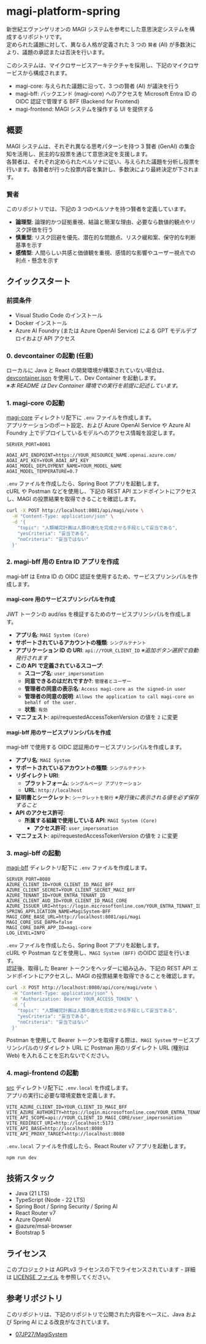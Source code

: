 # magi-platform-spring

新世紀エヴァンゲリオンの MAGI システムを参考にした意思決定システムを構成するリポジトリです。  
定められた議題に対して、異なる人格が定義された 3 つの `賢者` (AI) が多数決により、議題の承認または否決を行います。  

このシステムは、マイクロサービスアーキテクチャを採用し、下記のマイクロサービスから構成されます。  

- magi-core: 与えられた議題に沿って、3 つの賢者 (AI) が議決を行う
- magi-bff: バックエンド (magi-core) へのアクセスを Microsoft Entra ID の OIDC 認証で管理する BFF (Backend for Frontend)
- magi-frontend: MAGI システムを操作する UI を提供する

## 概要

MAGI システムは、それぞれ異なる思考パターンを持つ 3 賢者 (GenAI) の集合知を活用し、民主的な投票を通じて意思決定を支援します。  
各賢者は、それぞれ定められたペルソナに従い、与えられた議題を分析し投票を行います。各賢者が行った投票内容を集計し、多数決により最終決定が下されます。

### 賢者

このリポジトリでは、下記の 3 つのペルソナを持つ賢者を定義しています。  

- **論理型**: 論理的かつ証拠重視、結論と簡潔な理由、必要なら数値的観点やリスク評価を行う
- **慎重型**: リスク回避を優先、潜在的な問題点、リスク緩和案、保守的な判断基準を示す
- **感情型**: 人間らしい共感と価値観を重視、感情的な影響やユーザー視点での利点・懸念を示す

## クイックスタート

### 前提条件

- Visual Studio Code のインストール
- Docker インストール
- Azure AI Foundry (または Azure OpenAI Service) による GPT モデルデプロイおよび API アクセス

### 0. devcontainer の起動 (任意)

ローカルに Java と React の開発環境が構築されていない場合は、[devcontainer.json](./.devcontainer/devcontainer.json) を使用して、Dev Container を起動します。  
_※本 README は Dev Container 環境での実行を前提に記述しています。_

### 1. magi-core の起動

[magi-core](./magi-core/magi-core/) ディレクトリ配下に `.env` ファイルを作成します。  
アプリケーションのポート設定、および Azure OpenAI Service や Azure AI Foundry 上でデプロイしているモデルへのアクセス情報を設定します。

```text:magi-core/magi-core/.env
SERVER_PORT=8081

AOAI_API_ENDPOINT=https://YOUR_RESOURCE_NAME.openai.azure.com/
AOAI_API_KEY=YOUR_AOAI_API_KEY
AOAI_MODEL_DEPLOYMENT_NAME=YOUR_MODEL_NAME
AOAI_MODEL_TEMPERATURE=0.7
```

`.env` ファイルを作成したら、Spring Boot アプリを起動します。  
cURL や Postman などを使用し、下記の REST API エンドポイントにアクセスし、MAGI の投票結果を取得できることを確認します。  

```bash
curl -X POST http://localhost:8081/api/magi/vote \
  -H "Content-Type: application/json" \
  -d '{
    "topic": "人類補完計画は人類の進化を完成させる手段として妥当である",
    "yesCriteria": "妥当である",
    "noCriteria": "妥当ではない"
  }'
```

### 2. magi-bff 用の Entra ID アプリを作成

magi-bff は Entra ID の OIDC 認証を使用するため、サービスプリンシパルを作成します。  

#### magi-core 用のサービスプリンシパルを作成

JWT トークンの aud/iss を検証するためのサービスプリンシパルを作成します。  

- **アプリ名**: `MAGI System (Core)`
- **サポートされているアカウントの種類**: `シングルテナント`
- **アプリケーション ID の URI**: `api://YOUR_CLIENT_ID` _※追加ボタン選択で自動発行されます_
- **この API で定義されているスコープ**:
  - **スコープ名**: `user_impersonation`
  - **同意できるのはだれですか?**: `管理者とユーザー`
  - **管理者の同意の表示名**: `Access magi-core as the signed-in user`
  - **管理者の同意の説明**: `Allows the application to call magi-core on behalf of the user.`
  - **状態**: `有効`
- **マニフェスト**: api/requestedAccessTokenVersion の値を `2` に変更

#### magi-bff 用のサービスプリンシパルを作成

magi-bff で使用する OIDC 認証用のサービスプリンシパルを作成します。  

- **アプリ名**: `MAGI System`
- **サポートされているアカウントの種類**: `シングルテナント`
- **リダイレクト URI**:
  - **プラットフォーム**: `シングルページ アプリケーション`
  - **URL**: `http://localhost`
- **証明書とシークレット**: `シークレットを発行` _※発行後に表示される値を必ず保存すること_
- **API のアクセス許可**:
  - **所属する組織で使用している API**: `MAGI System (Core)`
    - **アクセス許可**: `user_impersonation`
- **マニフェスト**: api/requestedAccessTokenVersion の値を `2` に変更

### 3. magi-bff の起動

[magi-bff](./magi-bff/magi-bff/) ディレクトリ配下に `.env` ファイルを作成します。  

```text:magi-bff/magi-bff/.env
SERVER_PORT=8080
AZURE_CLIENT_ID=YOUR_CLIENT_ID_MAGI_BFF
AZURE_CLIENT_SECRET=YOUR_CLIENT_SECRET_MAGI_BFF
AZURE_TENANT_ID=YOUR_ENTRA_TENANT_ID
AZURE_CLIENT_AUD_ID=YOUR_CLIENT_ID_MAGI_CORE
AZURE_ISSUER_URI=https://login.microsoftonline.com/YOUR_ENTRA_TENANT_ID/v2.0
SPRING_APPLICATION_NAME=MagiSystem-BFF
MAGI_CORE_BASE_URL=http://localhost:8081/api/magi
MAGI_CORE_USE_DAPR=false
MAGI_CORE_DAPR_APP_ID=magi-core
LOG_LEVEL=INFO
```

`.env` ファイルを作成したら、Spring Boot アプリを起動します。  
cURL や Postman などを使用し、`MAGI System (BFF)` のOIDC 認証を行います。  
認証後、取得した Bearer トークンをヘッダーに組み込み、下記の REST API エンドポイントにアクセスし、MAGI の投票結果を取得できることを確認します。  

```bash
curl -X POST http://localhost:8080/api/core/magi/vote \
  -H "Content-Type: application/json" \
  -H "Authorization: Bearer YOUR_ACCESS_TOKEN" \
  -d '{
    "topic": "人類補完計画は人類の進化を完成させる手段として妥当である",
    "yesCriteria": "妥当である",
    "noCriteria": "妥当ではない"
  }'
```

Postman を使用して Bearer トークンを取得する際は、`MAGI System` サービスプリンシパルのリダイレクト URL に Postman 用のリダイレクト URL (種別は Web) を入れることを忘れないでください。  

### 4. magi-frontend の起動

[src](./magi-frontend/src/) ディレクトリ配下に `.env.local` を作成します。  
アプリの実行に必要な環境変数を定義します。  

```text:magi-frontend/src/.env.local
VITE_AZURE_CLIENT_ID=YOUR_CLIENT_ID_MAGI_BFF
VITE_AZURE_AUTHORITY=https://login.microsoftonline.com/YOUR_ENTRA_TENANT_ID
VITE_API_SCOPE=api://YOUR_CLIENT_ID_MAGI_CORE/user_impersonation
VITE_REDIRECT_URI=http://localhost:5173
VITE_API_BASE=http://localhost:8080
VITE_API_PROXY_TARGET=http://localhost:8080
```

`.env.local` ファイルを作成したら、React Router v7 アプリを起動します。  

```bash
npm run dev
```

## 技術スタック

- Java (21 LTS)
- TypeScript (Node - 22 LTS)
- Spring Boot / Spring Security / Spring AI
- React Router v7
- Azure OpenAI
- @azure/msal-browser
- Bootstrap 5

## ライセンス

このプロジェクトは AGPLv3 ライセンスの下でライセンスされています - 詳細は [LICENSE ファイル](./LICENSE) を参照してください。

## 参考リポジトリ

このリポジトリは、下記のリポジトリで公開された内容をベースに、Java および Spring AI による改良がなされています。

- [07JP27/MagiSystem](https://github.com/07JP27/MagiSystem)
